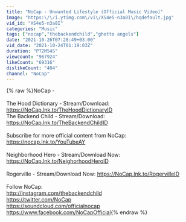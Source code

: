 ```yaml
---
title: "NoCap - Unwanted Lifestyle (Official Music Video)"
image: "https:\/\/i.ytimg.com\/vi\/XS4e5-n3a8I\/hqdefault.jpg"
vid_id: "XS4e5-n3a8I"
categories: "Music"
tags: ["nocap","thebackendchild","ghetto angels"]
date: "2021-10-26T07:28:49+03:00"
vid_date: "2021-10-24T01:19:03Z"
duration: "PT2M54S"
viewcount: "967924"
likeCount: "69316"
dislikeCount: "404"
channel: "NoCap"
---
```

{% raw %}NoCap - <br /><br />The Hood Dictionary - Stream/Download: <a rel="nofollow" target="blank" href="https://NoCap.lnk.to/TheHoodDictionaryID">https://NoCap.lnk.to/TheHoodDictionaryID</a><br />The Backend Child - Stream/Download: <a rel="nofollow" target="blank" href="https://NoCap.lnk.to/TheBackendChildID">https://NoCap.lnk.to/TheBackendChildID</a><br /><br />Subscribe for more official content from NoCap: <br /><a rel="nofollow" target="blank" href="https://nocap.lnk.to/YouTubeAY">https://nocap.lnk.to/YouTubeAY</a><br /><br />Neighborhood Hero - Stream/Download Now: <a rel="nofollow" target="blank" href="https://NoCap.lnk.to/NeighorhoodHeroID">https://NoCap.lnk.to/NeighorhoodHeroID</a><br /><br />Rogerville - Stream/Download Now: <a rel="nofollow" target="blank" href="https://NoCap.lnk.to/RogervilleID">https://NoCap.lnk.to/RogervilleID</a><br /><br />Follow NoCap:<br /><a rel="nofollow" target="blank" href="http://instagram.com/thebackendchild">http://instagram.com/thebackendchild</a> <br /><a rel="nofollow" target="blank" href="https://twitter.com/NoCap">https://twitter.com/NoCap</a><br /><a rel="nofollow" target="blank" href="https://soundcloud.com/officialnocap">https://soundcloud.com/officialnocap</a><br /><a rel="nofollow" target="blank" href="https://www.facebook.com/NoCapOfficial">https://www.facebook.com/NoCapOfficial</a>{% endraw %}
